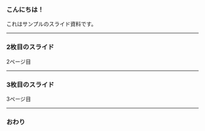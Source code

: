 ### こんにちは！


これはサンプルのスライド資料です。


---


### 2枚目のスライド

2ページ目

---


### 3枚目のスライド

3ページ目

---


### おわり
